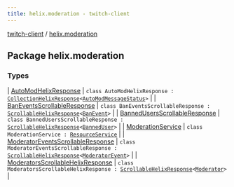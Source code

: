 ```yaml
---
title: helix.moderation - twitch-client
---
```


[twitch-client](../index.html) / [helix.moderation](./index.html)

## Package helix.moderation

### Types

| [AutoModHelixResponse](-auto-mod-helix-response/index.html) | `class AutoModHelixResponse : `[`CollectionHelixResponse`](../helix.http.model/-collection-helix-response/index.html)`<`[`AutoModMessageStatus`](../helix.moderation.model/-auto-mod-message-status/index.html)`>` |
| [BanEventsScrollableResponse](-ban-events-scrollable-response/index.html) | `class BanEventsScrollableResponse : `[`ScrollableHelixResponse`](../helix.http.model/-scrollable-helix-response/index.html)`<`[`BanEvent`](../helix.moderation.model/-ban-event/index.html)`>` |
| [BannedUsersScrollableResponse](-banned-users-scrollable-response/index.html) | `class BannedUsersScrollableResponse : `[`ScrollableHelixResponse`](../helix.http.model/-scrollable-helix-response/index.html)`<`[`BannedUser`](../helix.moderation.model/-banned-user/index.html)`>` |
| [ModerationService](-moderation-service/index.html) | `class ModerationService : `[`ResourceService`](../helix.http/-resource-service/index.html) |
| [ModeratorEventsScrollableResponse](-moderator-events-scrollable-response/index.html) | `class ModeratorEventsScrollableResponse : `[`ScrollableHelixResponse`](../helix.http.model/-scrollable-helix-response/index.html)`<`[`ModeratorEvent`](../helix.moderation.model/-moderator-event/index.html)`>` |
| [ModeratorsScrollableHelixResponse](-moderators-scrollable-helix-response/index.html) | `class ModeratorsScrollableHelixResponse : `[`ScrollableHelixResponse`](../helix.http.model/-scrollable-helix-response/index.html)`<`[`Moderator`](../helix.moderation.model/-moderator/index.html)`>` |

